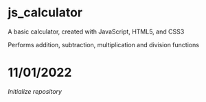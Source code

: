 # js_calculator

A basic calculator, created with JavaScript, HTML5, and CSS3

Performs addition, subtraction, multiplication and division functions

# 11/01/2022

*Initialize repository*